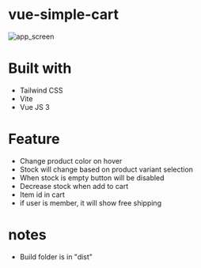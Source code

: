 # vue-simple-cart

<div>
    <img src="https://raw.githubusercontent.com/alexanderivn/vue-simple-cart/main/src/assets/img/app.png" alt="app_screen"/>
</div>

# Built with
- Tailwind CSS
- Vite
- Vue JS 3

# Feature
- Change product color on hover
- Stock will change based on product variant selection
- When stock is empty button will be disabled
- Decrease stock when add to cart
- Item id in cart
- if user is member, it will show free shipping

# notes
- Build folder is in "dist"

